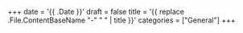 +++
date = '{{ .Date }}'
draft = false
title = '{{ replace .File.ContentBaseName "-" " " | title }}'
categories = ["General"]
+++
